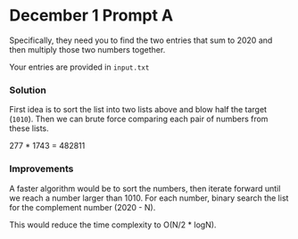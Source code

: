 # December 1 Prompt A

Specifically, they need you to find the two entries that sum to 2020 and then multiply those two numbers together.

Your entries are provided in `input.txt`

### Solution

First idea is to sort the list into two lists above and blow half the target (`1010`). Then we can brute force comparing each pair of numbers from these lists.

277 \* 1743 = 482811

### Improvements

A faster algorithm would be to sort the numbers, then iterate forward until we reach a number larger than 1010. For each number, binary search the list for the complement number (2020 - N).

This would reduce the time complexity to O(N/2 \* logN).
